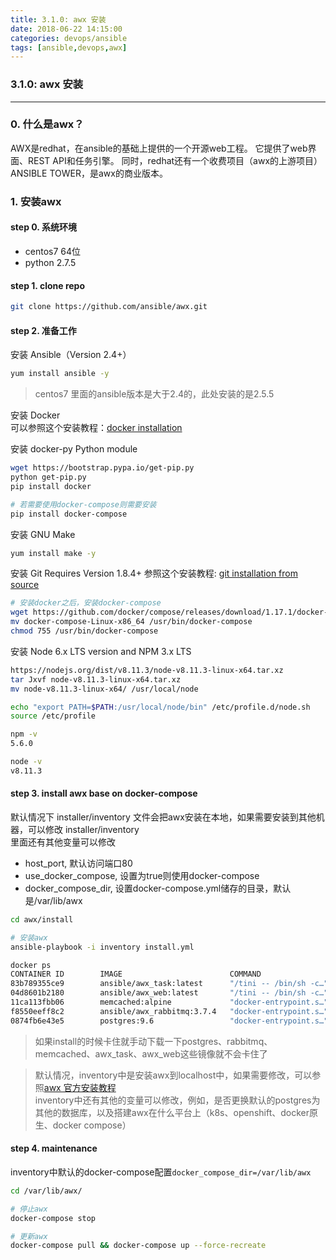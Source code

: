 ```yaml
---
title: 3.1.0: awx 安装
date: 2018-06-22 14:15:00
categories: devops/ansible
tags: [ansible,devops,awx]
---
```

### 3.1.0: awx 安装

---

### 0. 什么是awx？
AWX是redhat，在ansible的基础上提供的一个开源web工程。 它提供了web界面、REST API和任务引擎。 同时，redhat还有一个收费项目（awx的上游项目）ANSIBLE TOWER，是awx的商业版本。

### 1. 安装awx
#### step 0. 系统环境
- centos7 64位  
- python 2.7.5

#### step 1. clone repo
``` bash
git clone https://github.com/ansible/awx.git
```
#### step 2. 准备工作
安装 Ansible（Version 2.4+）
``` bash
yum install ansible -y
```
> centos7 里面的ansible版本是大于2.4的，此处安装的是2.5.5

安装 Docker  
可以参照这个安装教程：[docker installation](https://github.com/xiaotuanyu120/linux-Operation-and-maintenance-manual/blob/master/virtualization/docker/docker_1.1.0_installation_centos7.md)

安装 docker-py Python module
``` bash
wget https://bootstrap.pypa.io/get-pip.py
python get-pip.py
pip install docker

# 若需要使用docker-compose则需要安装
pip install docker-compose
```

安装 GNU Make
``` bash
yum install make -y
```

安装 Git Requires Version 1.8.4+
参照这个安装教程: [git installation from source](https://github.com/xiaotuanyu120/linux-Operation-and-maintenance-manual/blob/master/devops/git/git_1.1.0_install.md)
``` bash
# 安装docker之后，安装docker-compose
wget https://github.com/docker/compose/releases/download/1.17.1/docker-compose-Linux-x86_64
mv docker-compose-Linux-x86_64 /usr/bin/docker-compose
chmod 755 /usr/bin/docker-compose
```

安装 Node 6.x LTS version and NPM 3.x LTS
``` bash
https://nodejs.org/dist/v8.11.3/node-v8.11.3-linux-x64.tar.xz
tar Jxvf node-v8.11.3-linux-x64.tar.xz
mv node-v8.11.3-linux-x64/ /usr/local/node

echo "export PATH=$PATH:/usr/local/node/bin" /etc/profile.d/node.sh
source /etc/profile

npm -v
5.6.0

node -v
v8.11.3
```

#### step 3. install awx base on docker-compose
默认情况下 installer/inventory 文件会把awx安装在本地，如果需要安装到其他机器，可以修改 installer/inventory   
里面还有其他变量可以修改
- host_port, 默认访问端口80
- use_docker_compose, 设置为true则使用docker-compose
- docker_compose_dir, 设置docker-compose.yml储存的目录，默认是/var/lib/awx

``` bash
cd awx/install

# 安装awx
ansible-playbook -i inventory install.yml

docker ps
CONTAINER ID        IMAGE                        COMMAND                  CREATED             STATUS              PORTS                                                 NAMES
83b789355ce9        ansible/awx_task:latest      "/tini -- /bin/sh -c…"   2 minutes ago       Up 2 minutes        8052/tcp                                              awx_task
04d8601b2180        ansible/awx_web:latest       "/tini -- /bin/sh -c…"   16 minutes ago      Up 16 minutes       0.0.0.0:80->8052/tcp                                  awx_web
11ca113fbb06        memcached:alpine             "docker-entrypoint.s…"   24 minutes ago      Up 24 minutes       11211/tcp                                             memcached
f8550eeff8c2        ansible/awx_rabbitmq:3.7.4   "docker-entrypoint.s…"   25 minutes ago      Up 25 minutes       4369/tcp, 5671-5672/tcp, 15671-15672/tcp, 25672/tcp   rabbitmq
0874fb6e43e5        postgres:9.6                 "docker-entrypoint.s…"   About an hour ago   Up About an hour    5432/tcp                                              postgres
```
> 如果install的时候卡住就手动下载一下postgres、rabbitmq、memcached、awx_task、awx_web这些镜像就不会卡住了

> 默认情况，inventory中是安装awx到localhost中，如果需要修改，可以参照[awx 官方安装教程](https://github.com/ansible/awx/blob/devel/INSTALL.md)  
inventory中还有其他的变量可以修改，例如，是否更换默认的postgres为其他的数据库，以及搭建awx在什么平台上（k8s、openshift、docker原生、docker compose）

#### step 4. maintenance
inventory中默认的docker-compose配置`docker_compose_dir=/var/lib/awx`
``` bash
cd /var/lib/awx/

# 停止awx
docker-compose stop

# 更新awx
docker-compose pull && docker-compose up --force-recreate
```